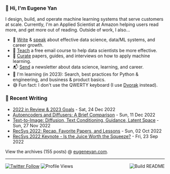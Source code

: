 ### 👋 Hi, I'm Eugene Yan

I design, build, and operate machine learning systems that serve customers at scale. Currently, I'm an Applied Scientist at Amazon helping users read more, and get more out of reading. Outside of work, I also...

- 📝 [Write](https://eugeneyan.com/writing/) & [speak](https://eugeneyan.com/speaking/) about effective data science, data/ML systems, and career growth.
- 🧠 [Teach](https://eugeneyan.com/resources/) a free email course to help data scientists be more effective.
- 📌 [Curate](https://applyingml.com) papers, guides, and interviews on how to apply machine learning.
- 📬 [Send](https://eugeneyan.com/subscribe/) a newsletter about data science, learning, and career.
- 🌱 I'm learning (in 2023): Search, best practices for Python & engineering, and business & product basics.
- 😅 Fun fact: I don't use the QWERTY keyboard (I use [Dvorak](https://en.wikipedia.org/wiki/Dvorak_keyboard_layout) instead).

### 📝 Recent Writing

<!-- writing starts -->
* [2022 in Review & 2023 Goals](https://eugeneyan.com//writing/2022-in-review/) - Sat, 24 Dec 2022
* [Autoencoders and Diffusers: A Brief Comparison](https://eugeneyan.com//writing/autoencoders-vs-diffusers/) - Sun, 11 Dec 2022
* [Text-to-Image: Diffusion, Text Conditioning, Guidance, Latent Space](https://eugeneyan.com//writing/text-to-image/) - Sun, 27 Nov 2022
* [RecSys 2022: Recap, Favorite Papers, and Lessons](https://eugeneyan.com//writing/recsys2022/) - Sun, 02 Oct 2022
* [RecSys 2022 Keynote - Is the Juice Worth the Squeeze?](https://eugeneyan.com//speaking/recsys2022-keynote/) - Fri, 23 Sep 2022
<!-- writing ends -->

View the archives (<!-- writing_count starts -->155<!-- writing_count ends --> posts) @ [eugeneyan.com](https://eugeneyan.com).

---
[![Twitter Follow](https://img.shields.io/twitter/follow/eugeneyan?label=Follow&style=social)](https://twitter.com/eugeneyan) ![Profile Views](https://gpvc.arturio.dev/eugeneyan)<a href="https://github.com/eugeneyan/eugeneyan/actions"><img src="https://github.com/eugeneyan/eugeneyan/workflows/Build%20README/badge.svg?branch=master" align="right" alt="Build README"></a>
